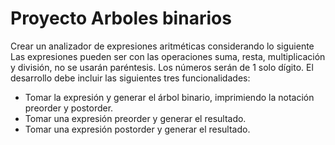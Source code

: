 # Proyecto Arboles binarios

Crear un analizador de expresiones aritméticas considerando lo siguiente
Las expresiones pueden ser con las operaciones suma, resta, multiplicación y división, no se usarán paréntesis.
Los números serán de 1 solo dígito.
El desarrollo debe incluir las siguientes tres funcionalidades:
- Tomar la expresión y generar el árbol binario, imprimiendo la notación preorder y postorder.
- Tomar una expresión preorder y generar el resultado.
- Tomar una expresión postorder y generar el resultado.
